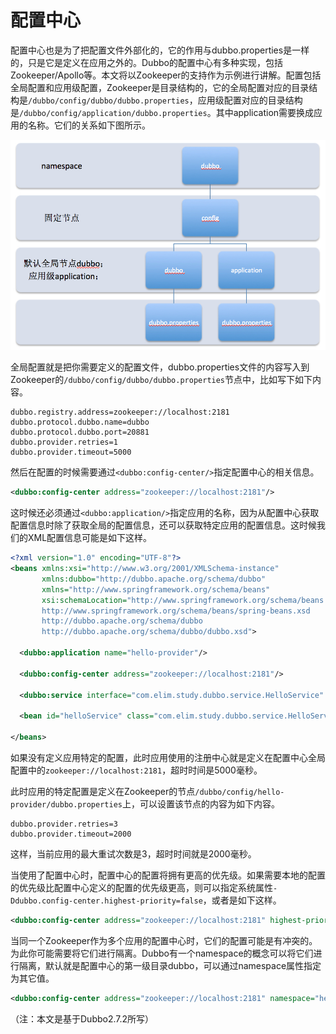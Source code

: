 # 配置中心

配置中心也是为了把配置文件外部化的，它的作用与dubbo.properties是一样的，只是它是定义在应用之外的。Dubbo的配置中心有多种实现，包括Zookeeper/Apollo等。本文将以Zookeeper的支持作为示例进行讲解。配置包括全局配置和应用级配置，Zookeeper是目录结构的，它的全局配置对应的目录结构是`/dubbo/config/dubbo/dubbo.properties`，应用级配置对应的目录结构是`/dubbo/config/application/dubbo.properties`。其中application需要换成应用的名称。它们的关系如下图所示。

![配置中心](image/zk-configcenter.jpg)

全局配置就是把你需要定义的配置文件，dubbo.properties文件的内容写入到Zookeeper的`/dubbo/config/dubbo/dubbo.properties`节点中，比如写下如下内容。

```properties
dubbo.registry.address=zookeeper://localhost:2181
dubbo.protocol.dubbo.name=dubbo
dubbo.protocol.dubbo.port=20881
dubbo.provider.retries=1
dubbo.provider.timeout=5000
```

然后在配置的时候需要通过`<dubbo:config-center/>`指定配置中心的相关信息。

```xml
<dubbo:config-center address="zookeeper://localhost:2181"/>
```

这时候还必须通过`<dubbo:application/>`指定应用的名称，因为从配置中心获取配置信息时除了获取全局的配置信息，还可以获取特定应用的配置信息。这时候我们的XML配置信息可能是如下这样。

```xml
<?xml version="1.0" encoding="UTF-8"?>
<beans xmlns:xsi="http://www.w3.org/2001/XMLSchema-instance"
       xmlns:dubbo="http://dubbo.apache.org/schema/dubbo"
       xmlns="http://www.springframework.org/schema/beans"
       xsi:schemaLocation="http://www.springframework.org/schema/beans
       http://www.springframework.org/schema/beans/spring-beans.xsd
       http://dubbo.apache.org/schema/dubbo
       http://dubbo.apache.org/schema/dubbo/dubbo.xsd">

  <dubbo:application name="hello-provider"/>

  <dubbo:config-center address="zookeeper://localhost:2181"/>

  <dubbo:service interface="com.elim.study.dubbo.service.HelloService" ref="helloService" />

  <bean id="helloService" class="com.elim.study.dubbo.service.HelloServiceImpl"/>

</beans>
```

如果没有定义应用特定的配置，此时应用使用的注册中心就是定义在配置中心全局配置中的`zookeeper://localhost:2181`，超时时间是5000毫秒。

此时应用的特定配置是定义在Zookeeper的节点`/dubbo/config/hello-provider/dubbo.properties`上，可以设置该节点的内容为如下内容。

```properties
dubbo.provider.retries=3
dubbo.provider.timeout=2000
```

这样，当前应用的最大重试次数是3，超时时间就是2000毫秒。

当使用了配置中心时，配置中心的配置将拥有更高的优先级。如果需要本地的配置的优先级比配置中心定义的配置的优先级更高，则可以指定系统属性`-Ddubbo.config-center.highest-priority=false`，或者是如下这样。

```xml
<dubbo:config-center address="zookeeper://localhost:2181" highest-priority="false"/>
```

当同一个Zookeeper作为多个应用的配置中心时，它们的配置可能是有冲突的。为此你可能需要将它们进行隔离。Dubbo有一个namespace的概念可以将它们进行隔离，默认就是配置中心的第一级目录dubbo，可以通过namespace属性指定为其它值。

```xml
<dubbo:config-center address="zookeeper://localhost:2181" namespace="hello"/>
```

（注：本文是基于Dubbo2.7.2所写）